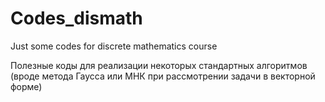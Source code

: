 # Codes_dismath
Just some codes for discrete mathematics course

Полезные коды для реализации некоторых стандартных алгоритмов (вроде метода Гаусса или МНК при рассмотрении задачи в векторной форме)
